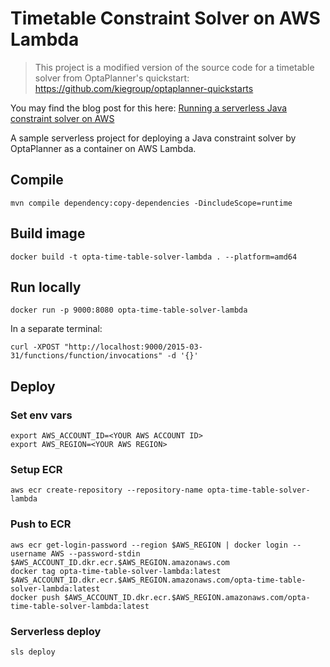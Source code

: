 # Timetable Constraint Solver on AWS Lambda

> This project is a modified version of the source code for a timetable solver from OptaPlanner's quickstart: https://github.com/kiegroup/optaplanner-quickstarts

You may find the blog post for this here: [Running a serverless Java constraint solver on AWS](https://medium.com/@farhanangullia/running-a-serverjava-constraint-solver-serverless-on-aws-c497a69a309c) 

A sample serverless project for deploying a Java constraint solver by OptaPlanner as a container on AWS Lambda.

## Compile

```
mvn compile dependency:copy-dependencies -DincludeScope=runtime
```

## Build image

```
docker build -t opta-time-table-solver-lambda . --platform=amd64
```

## Run locally

```
docker run -p 9000:8080 opta-time-table-solver-lambda
```

In a separate terminal:
```
curl -XPOST "http://localhost:9000/2015-03-31/functions/function/invocations" -d '{}'
```
## Deploy

### Set env vars

```
export AWS_ACCOUNT_ID=<YOUR AWS ACCOUNT ID>
export AWS_REGION=<YOUR AWS REGION>
```

### Setup ECR

```
aws ecr create-repository --repository-name opta-time-table-solver-lambda
```

### Push to ECR

```
aws ecr get-login-password --region $AWS_REGION | docker login --username AWS --password-stdin $AWS_ACCOUNT_ID.dkr.ecr.$AWS_REGION.amazonaws.com
docker tag opta-time-table-solver-lambda:latest $AWS_ACCOUNT_ID.dkr.ecr.$AWS_REGION.amazonaws.com/opta-time-table-solver-lambda:latest
docker push $AWS_ACCOUNT_ID.dkr.ecr.$AWS_REGION.amazonaws.com/opta-time-table-solver-lambda:latest
```

### Serverless deploy

```
sls deploy
```
